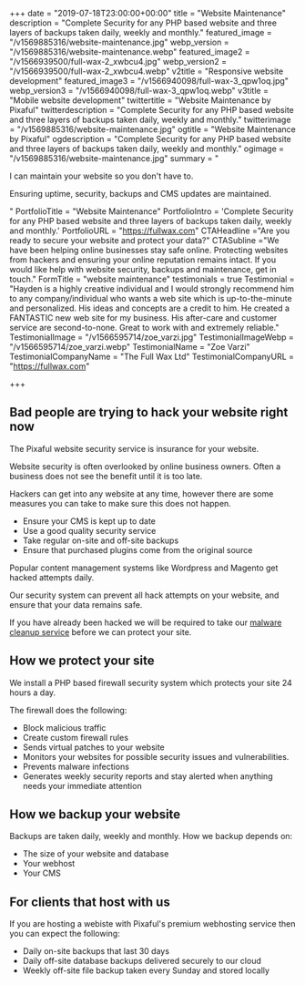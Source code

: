 +++
date = "2019-07-18T23:00:00+00:00"
title = "Website Maintenance"
description = "Complete Security for any PHP based website and three layers of backups taken daily, weekly and monthly."
featured_image = "/v1569885316/website-maintenance.jpg"
webp_version = "/v1569885316/website-maintenance.webp"
featured_image2 = "/v1566939500/full-wax-2_xwbcu4.jpg"
webp_version2 = "/v1566939500/full-wax-2_xwbcu4.webp"
v2title = "Responsive website development"
featured_image3 = "/v1566940098/full-wax-3_qpw1oq.jpg"
webp_version3 = "/v1566940098/full-wax-3_qpw1oq.webp"
v3title = "Mobile website development"
twittertitle = "Website Maintenance by Pixaful"
twitterdescription = "Complete Security for any PHP based website and three layers of backups taken daily, weekly and monthly."
twitterimage = "/v1569885316/website-maintenance.jpg"
ogtitle = "Website Maintenance by Pixaful"
ogdescription = "Complete Security for any PHP based website and three layers of backups taken daily, weekly and monthly."
ogimage = "/v1569885316/website-maintenance.jpg"
summary = "<p>I can maintain your website so you don't have to.</p><p>Ensuring uptime, security, backups and CMS updates are maintained.</p>"
PortfolioTitle = "Website Maintenance"
PortfolioIntro = 'Complete Security for any PHP based website and three layers of backups taken daily, weekly and monthly.'
PortfolioURL = "https://fullwax.com"
CTAHeadline ="Are you ready to secure your website and protect your data?"
CTASubline ="We have been helping online businesses stay safe online. Protecting websites from hackers and ensuring your online reputation remains intact. If you would like help with website security, backups and maintenance, get in touch."
FormTitle = "website maintenance"
testimonials = true
 Testimonial = "Hayden is a highly creative individual and I would strongly recommend him to any company/individual who wants a web site which is up-to-the-minute and personalized. His ideas and concepts are a credit to him. He created a FANTASTIC new web site for my business. His after-care and customer service are second-to-none. Great to work with and extremely reliable."
 TestimonialImage = "/v1566595714/zoe_varzi.jpg"
 TestimonialImageWebp = "/v1566595714/zoe_varzi.webp"
 TestimonialName = "Zoe Varzi"
 TestimonialCompanyName = "The Full Wax Ltd"
 TestimonialCompanyURL = "https://fullwax.com"


+++
## Bad people are trying to hack your website right now

The Pixaful website security service is insurance for your website.

Website security is often overlooked by online business owners. Often a business does not see the benefit until it is too late.

Hackers can get into any website at any time, however there are some measures you can take to make sure this does not happen.

* Ensure your CMS is kept up to date
* Use a good quality security service
* Take regular on-site and off-site backups
* Ensure that purchased plugins come from the original source

Popular content management systems like Wordpress and Magento get hacked attempts daily.

Our security system can prevent all hack attempts on your website, and ensure that your data remains safe.

If you have already been hacked we will be required to take our <a href="#">malware cleanup service</a> before we can protect your site.

## How we protect your site

We install a PHP based firewall security system which protects your site 24 hours a day.

The firewall does the following:

* Block malicious traffic
* Create custom firewall rules
* Sends virtual patches to your website
* Monitors your websites for possible security issues and vulnerabilities. 
* Prevents malware infections
* Generates weekly security reports and stay alerted when anything needs your immediate attention

## How we backup your website

Backups are taken daily, weekly and monthly. How we backup depends on:

* The size of your website and database
* Your webhost
* Your CMS

## For clients that host with us

If you are hosting a webiste with Pixaful's premium webhosting service then you can expect the following:

* Daily on-site backups that last 30 days
* Daily off-site database backups delivered securely to our cloud
* Weekly off-site file backup taken every Sunday and stored locally